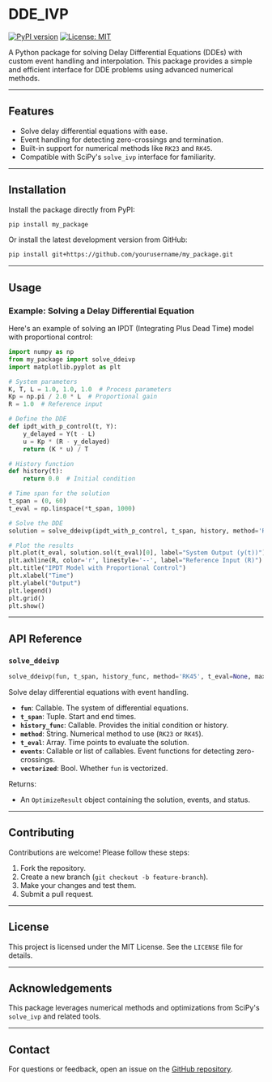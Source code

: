 # DDE_IVP

[![PyPI version](https://badge.fury.io/py/my_package.svg)](https://badge.fury.io/py/my_package)
[![License: MIT](https://img.shields.io/badge/License-MIT-yellow.svg)](https://opensource.org/licenses/MIT)

A Python package for solving Delay Differential Equations (DDEs) with custom event handling and interpolation. This package provides a simple and efficient interface for DDE problems using advanced numerical methods.

---

## Features

- Solve delay differential equations with ease.
- Event handling for detecting zero-crossings and termination.
- Built-in support for numerical methods like `RK23` and `RK45`.
- Compatible with SciPy's `solve_ivp` interface for familiarity.

---

## Installation

Install the package directly from PyPI:

```bash
pip install my_package
```

Or install the latest development version from GitHub:

```bash
pip install git+https://github.com/yourusername/my_package.git
```

---

## Usage

### Example: Solving a Delay Differential Equation

Here's an example of solving an IPDT (Integrating Plus Dead Time) model with proportional control:

```python
import numpy as np
from my_package import solve_ddeivp
import matplotlib.pyplot as plt

# System parameters
K, T, L = 1.0, 1.0, 1.0  # Process parameters
Kp = np.pi / 2.0 * L  # Proportional gain
R = 1.0  # Reference input

# Define the DDE
def ipdt_with_p_control(t, Y):
    y_delayed = Y(t - L)
    u = Kp * (R - y_delayed)
    return (K * u) / T

# History function
def history(t):
    return 0.0  # Initial condition

# Time span for the solution
t_span = (0, 60)
t_eval = np.linspace(*t_span, 1000)

# Solve the DDE
solution = solve_ddeivp(ipdt_with_p_control, t_span, history, method='RK23', t_eval=t_eval)

# Plot the results
plt.plot(t_eval, solution.sol(t_eval)[0], label="System Output (y(t))")
plt.axhline(R, color='r', linestyle='--', label="Reference Input (R)")
plt.title("IPDT Model with Proportional Control")
plt.xlabel("Time")
plt.ylabel("Output")
plt.legend()
plt.grid()
plt.show()
```

---

## API Reference

### `solve_ddeivp`

```python
solve_ddeivp(fun, t_span, history_func, method='RK45', t_eval=None, max_step=None, events=None, vectorized=False, args=None, **options)
```

Solve delay differential equations with event handling.

- **`fun`**: Callable. The system of differential equations.
- **`t_span`**: Tuple. Start and end times.
- **`history_func`**: Callable. Provides the initial condition or history.
- **`method`**: String. Numerical method to use (`RK23` or `RK45`).
- **`t_eval`**: Array. Time points to evaluate the solution.
- **`events`**: Callable or list of callables. Event functions for detecting zero-crossings.
- **`vectorized`**: Bool. Whether `fun` is vectorized.

Returns:
- An `OptimizeResult` object containing the solution, events, and status.

---

## Contributing

Contributions are welcome! Please follow these steps:

1. Fork the repository.
2. Create a new branch (`git checkout -b feature-branch`).
3. Make your changes and test them.
4. Submit a pull request.

---

## License

This project is licensed under the MIT License. See the `LICENSE` file for details.

---

## Acknowledgements

This package leverages numerical methods and optimizations from SciPy's `solve_ivp` and related tools.

---

## Contact

For questions or feedback, open an issue on the [GitHub repository](https://github.com/yourusername/my_package).
